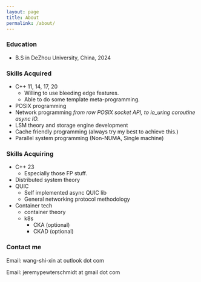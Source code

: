 ```yaml
---
layout: page
title: About
permalink: /about/
---
```


### Education

- B.S in DeZhou University, China, 2024

### Skills Acquired

- C++ 11, 14, 17, 20
    - Willing to use bleeding edge features.
    - Able to do some template meta-programming.
- POSIX programming
- Network programming *from row POSIX socket API, to io_uring coroutine async IO.*
- LSM theory and storage engine development
- Cache friendly programming (always try my best to achieve this.)
- Parallel system programming (Non-NUMA, Single machine)

### Skills Acquiring

- C++ 23
    - Especially those FP stuff.
- Distributed system theory
- QUIC
    - Self implemented async QUIC lib
    - General networking protocol methodology
- Container tech
    - container theory
    - k8s
        - CKA (optional)
        - CKAD (optional)

### Contact me

Email: wang-shi-xin at outlook dot com

Email: jeremypewterschmidt at gmail dot com
